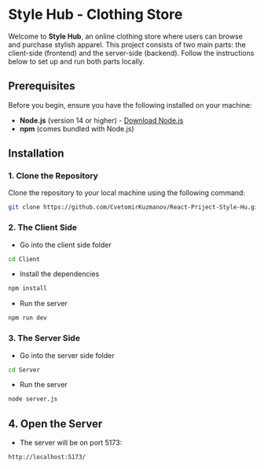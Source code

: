 # Style Hub - Clothing Store

Welcome to **Style Hub**, an online clothing store where users can browse and purchase stylish apparel. This project consists of two main parts: the client-side (frontend) and the server-side (backend). Follow the instructions below to set up and run both parts locally.

## Prerequisites

Before you begin, ensure you have the following installed on your machine:
- **Node.js** (version 14 or higher) - [Download Node.js](https://nodejs.org/)
- **npm** (comes bundled with Node.js)

## Installation

### 1. Clone the Repository

Clone the repository to your local machine using the following command:
```bash
git clone https://github.com/CvetomirKuzmanov/React-Priject-Style-Hu.git
```

### 2. The Client Side
- Go into the client side folder
```bash
cd Client
```
- Install the dependencies
```bash
npm install
```
- Run the server
```bash
npm run dev
```

### 3. The Server Side
- Go into the server side folder
```bash
cd Server
```
- Run the server
```bash
node server.js
```

## 4. Open the Server
- The server will be on port 5173:
```
http://localhost:5173/
```